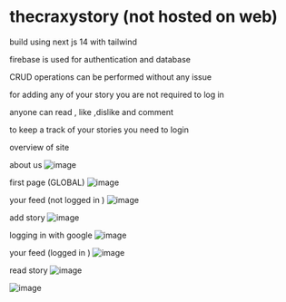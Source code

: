 # thecraxystory (not hosted on web)
build using next js 14 with tailwind

firebase is used for authentication and database

CRUD operations can be performed without any issue

for adding any of your story you are not required to log in 

anyone can read , like ,dislike and comment 

to keep a track of your stories you need to login


overview of site

about us
![image](https://github.com/user-attachments/assets/267fd44b-39b9-451a-97e9-b301a21d0cf1)


first page (GLOBAL)
![image](https://github.com/user-attachments/assets/948285cc-c565-4afd-966e-0d36b8291ef8)


your feed (not logged in )
![image](https://github.com/user-attachments/assets/2ecdb58f-e5bc-4790-8f98-861d475afb74)


add story
![image](https://github.com/user-attachments/assets/18b9411e-2524-4e55-b8cf-131e0250f97c)


logging in with google 
![image](https://github.com/user-attachments/assets/d5289f74-b10c-4da4-9537-6b9dbe047ddc)


your feed (logged in )
![image](https://github.com/user-attachments/assets/027ae47d-e279-4e9f-a1d6-3a6030de55cd)


read story
![image](https://github.com/user-attachments/assets/677d86fe-aaca-49bf-bba3-1059c3192f76)

![image](https://github.com/user-attachments/assets/7e631bbe-9b5c-41d3-ac56-239931f6f811)









